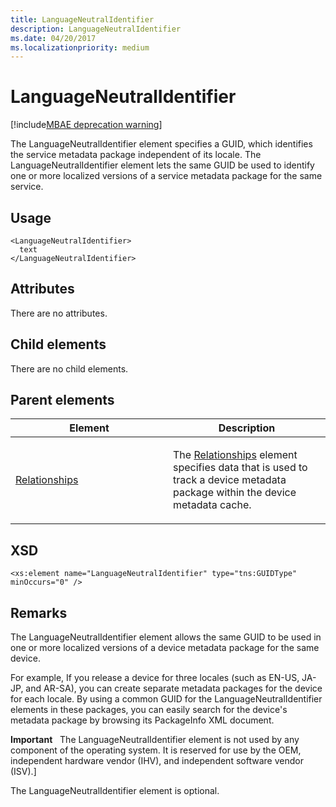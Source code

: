 ```yaml
---
title: LanguageNeutralIdentifier
description: LanguageNeutralIdentifier
ms.date: 04/20/2017
ms.localizationpriority: medium
---
```


# LanguageNeutralIdentifier

[!include[MBAE deprecation warning](../includes/mbae-deprecation-warning.md)]

The LanguageNeutralIdentifier element specifies a GUID, which identifies the service metadata package independent of its locale. The LanguageNeutralIdentifier element lets the same GUID be used to identify one or more localized versions of a service metadata package for the same service.

## <span id="Usage"></span><span id="usage"></span><span id="USAGE"></span>Usage


``` syntax
<LanguageNeutralIdentifier>
  text
</LanguageNeutralIdentifier>
```

## <span id="Attributes"></span><span id="attributes"></span><span id="ATTRIBUTES"></span>Attributes


There are no attributes.

## <span id="Child_elements"></span><span id="child_elements"></span><span id="CHILD_ELEMENTS"></span>Child elements


There are no child elements.

## <span id="Parent_elements"></span><span id="parent_elements"></span><span id="PARENT_ELEMENTS"></span>Parent elements


<table>
<colgroup>
<col width="50%" />
<col width="50%" />
</colgroup>
<thead>
<tr class="header">
<th>Element</th>
<th>Description</th>
</tr>
</thead>
<tbody>
<tr class="odd">
<td><p><a href="relationships.md" data-raw-source="[Relationships](relationships.md)">Relationships</a></p></td>
<td><p>The <a href="relationships.md" data-raw-source="[Relationships](relationships.md)">Relationships</a> element specifies data that is used to track a device metadata package within the device metadata cache.</p></td>
</tr>
</tbody>
</table>

 

## <span id="XSD"></span><span id="xsd"></span>XSD


``` syntax
<xs:element name="LanguageNeutralIdentifier" type="tns:GUIDType" minOccurs="0" />
```

## <span id="Remarks"></span><span id="remarks"></span><span id="REMARKS"></span>Remarks


The LanguageNeutralIdentifier element allows the same GUID to be used in one or more localized versions of a device metadata package for the same device.

For example, If you release a device for three locales (such as EN-US, JA-JP, and AR-SA), you can create separate metadata packages for the device for each locale. By using a common GUID for the LanguageNeutralIdentifier elements in these packages, you can easily search for the device's metadata package by browsing its PackageInfo XML document.

**Important**  
The LanguageNeutralIdentifier element is not used by any component of the operating system. It is reserved for use by the OEM, independent hardware vendor (IHV), and independent software vendor (ISV).\]

 

The LanguageNeutralIdentifier element is optional.

 

 





